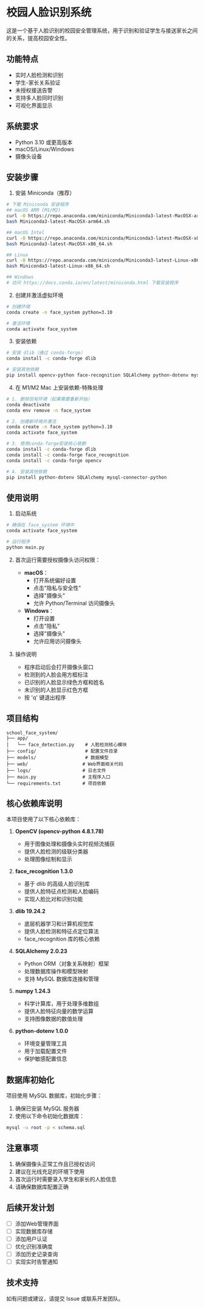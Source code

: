 # 校园人脸识别系统

这是一个基于人脸识别的校园安全管理系统，用于识别和验证学生与接送家长之间的关系，提高校园安全性。

## 功能特点

- 实时人脸检测和识别
- 学生-家长关系验证
- 未授权接送告警
- 支持多人脸同时识别
- 可视化界面显示

## 系统要求

- Python 3.10 或更高版本
- macOS/Linux/Windows
- 摄像头设备

## 安装步骤

1. 安装 Miniconda（推荐）
```bash
# 下载 Miniconda 安装程序
## macOS ARM (M1/M2)
curl -O https://repo.anaconda.com/miniconda/Miniconda3-latest-MacOSX-arm64.sh
bash Miniconda3-latest-MacOSX-arm64.sh

## macOS Intel
curl -O https://repo.anaconda.com/miniconda/Miniconda3-latest-MacOSX-x86_64.sh
bash Miniconda3-latest-MacOSX-x86_64.sh

## Linux
curl -O https://repo.anaconda.com/miniconda/Miniconda3-latest-Linux-x86_64.sh
bash Miniconda3-latest-Linux-x86_64.sh

## Windows
# 访问 https://docs.conda.io/en/latest/miniconda.html 下载安装程序
```

2. 创建并激活虚拟环境
```bash
# 创建环境
conda create -n face_system python=3.10

# 激活环境
conda activate face_system
```

3. 安装依赖
```bash
# 安装 dlib（通过 conda-forge）
conda install -c conda-forge dlib

# 安装其他依赖
pip install opencv-python face-recognition SQLAlchemy python-dotenv mysql-connector-python
```
4. 在 M1/M2 Mac 上安装依赖-特殊处理
```bash
# 1. 删除现有环境（如果需要重新开始）
conda deactivate
conda env remove -n face_system

# 2. 创建新环境并激活
conda create -n face_system python=3.10
conda activate face_system

# 3. 使用conda-forge安装核心依赖
conda install -c conda-forge dlib
conda install -c conda-forge face_recognition
conda install -c conda-forge opencv

# 4. 安装其他依赖
pip install python-dotenv SQLAlchemy mysql-connector-python
```

## 使用说明

1. 启动系统
```bash
# 确保在 face_system 环境中
conda activate face_system

# 运行程序
python main.py
```

2. 首次运行需要授权摄像头访问权限：
   - **macOS**：
     - 打开系统偏好设置
     - 点击"隐私与安全性"
     - 选择"摄像头"
     - 允许 Python/Terminal 访问摄像头
   - **Windows**：
     - 打开设置
     - 点击"隐私"
     - 选择"摄像头"
     - 允许应用访问摄像头

3. 操作说明
   - 程序启动后会打开摄像头窗口
   - 检测到的人脸会用方框标注
   - 已识别的人脸显示绿色方框和姓名
   - 未识别的人脸显示红色方框
   - 按 'q' 键退出程序

## 项目结构

```
school_face_system/
├── app/
│   └── face_detection.py    # 人脸检测核心模块
├── config/                  # 配置文件目录
├── models/                  # 数据模型
├── web/                    # Web界面相关代码
├── logs/                   # 日志文件
├── main.py                 # 主程序入口
└── requirements.txt        # 项目依赖
```

## 核心依赖库说明

本项目使用了以下核心依赖库：

1. **OpenCV (opencv-python 4.8.1.78)**
   - 用于图像处理和摄像头实时视频流捕获
   - 提供人脸检测的级联分类器
   - 处理图像绘制和显示

2. **face_recognition 1.3.0**
   - 基于 dlib 的高级人脸识别库
   - 提供人脸特征点检测和人脸编码
   - 实现人脸比对和识别功能

3. **dlib 19.24.2**
   - 底层机器学习和计算机视觉库
   - 提供人脸检测和特征点定位算法
   - face_recognition 库的核心依赖

4. **SQLAlchemy 2.0.23**
   - Python ORM（对象关系映射）框架
   - 处理数据库操作和模型映射
   - 支持 MySQL 数据库连接和管理

5. **numpy 1.24.3**
   - 科学计算库，用于处理多维数组
   - 提供人脸特征向量的数学运算
   - 支持图像数据的数值处理

6. **python-dotenv 1.0.0**
   - 环境变量管理工具
   - 用于加载配置文件
   - 保护敏感配置信息

## 数据库初始化

项目使用 MySQL 数据库，初始化步骤：

1. 确保已安装 MySQL 服务器
2. 使用以下命令初始化数据库：
```bash
mysql -u root -p < schema.sql
``` 


## 注意事项

1. 确保摄像头正常工作且已授权访问
2. 建议在光线充足的环境下使用
3. 首次运行时需要录入学生和家长的人脸信息
4. 请确保数据库配置正确

## 后续开发计划

- [ ] 添加Web管理界面
- [ ] 实现数据库存储
- [ ] 添加用户认证
- [ ] 优化识别准确度
- [ ] 添加历史记录查询
- [ ] 实现实时告警通知

## 技术支持

如有问题或建议，请提交 Issue 或联系开发团队。